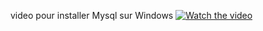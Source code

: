 video pour installer Mysql sur Windows 
[![Watch the video](https://i9.ytimg.com/vi/KPH81hpzumk/mq1.jpg?sqp=CKDp15EG&rs=AOn4CLBmC0HSA0Cy5zd0paaa8T7oSOAtvw)](https://www.youtube.com/embed/KPH81hpzumk)
